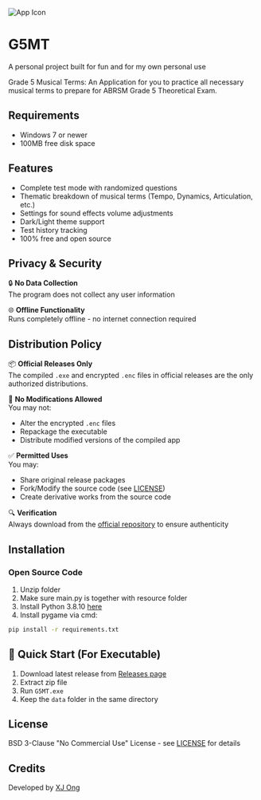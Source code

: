 ![App Icon](icon.ico) <!-- Add a screenshot later -->

# G5MT
A personal project built for fun and for my own personal use

Grade 5 Musical Terms: An Application for you to practice all necessary musical terms to prepare for ABRSM Grade 5 Theoretical Exam.


## Requirements
- Windows 7 or newer
- 100MB free disk space

  
## Features
- Complete test mode with randomized questions
- Thematic breakdown of musical terms (Tempo, Dynamics, Articulation, etc.)
- Settings for sound effects volume adjustments
- Dark/Light theme support
- Test history tracking
- 100% free and open source


## Privacy & Security
🔒 **No Data Collection**  
The program does not collect any user information

🌐 **Offline Functionality**  
Runs completely offline - no internet connection required


## Distribution Policy

📦 **Official Releases Only**  
The compiled `.exe` and encrypted `.enc` files in official releases are the only authorized distributions. 

🚫 **No Modifications Allowed**  
You may not:
- Alter the encrypted `.enc` files
- Repackage the executable
- Distribute modified versions of the compiled app

✅ **Permitted Uses**  
You may:
- Share original release packages
- Fork/Modify the source code (see [LICENSE](LICENSE))
- Create derivative works from the source code

🔍 **Verification**  
Always download from the [official repository](https://github.com/XJ-Ong/G5MT) to ensure authenticity


## Installation

### Open Source Code
1. Unzip folder
2. Make sure main.py is together with resource folder
3. Install Python 3.8.10 [here](https://www.python.org/downloads/release/python-3810/)
4. Install pygame via cmd:
```sh
pip install -r requirements.txt
```

## 🚀 Quick Start (For Executable)
1. Download latest release from [Releases page](https://github.com/XJ-Ong/G5MT/releases)
2. Extract zip file
3. Run `G5MT.exe`
4. Keep the `data` folder in the same directory


## License
BSD 3-Clause "No Commercial Use" License - see [LICENSE](LICENSE) for details


## Credits
Developed by [XJ Ong](https://github.com/XJ-Ong)
